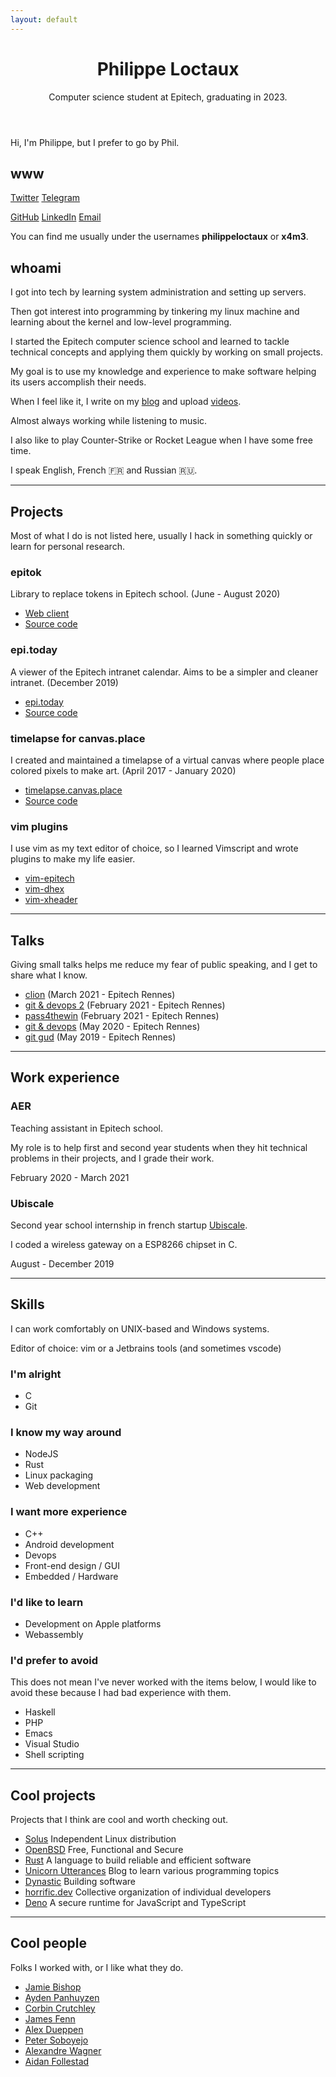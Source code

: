 ```yaml
---
layout: default
---
```


<header>
    <h1>Philippe Loctaux</h1>
    <p>Computer science student at Epitech, graduating in 2023.</p>
</header>

Hi, I'm Philippe, but I prefer to go by Phil.

## www

[Twitter](https://twitter.com/philippeloctaux) [Telegram](https://t.me/philippeloctaux)

[GitHub](https://github.com/x4m3) [LinkedIn](https://linkedin.com/in/philippeloctaux) [Email](/email)

You can find me usually under the usernames **philippeloctaux** or **x4m3**.

## whoami

I got into tech by learning system administration and setting up servers.

Then got interest into programming by tinkering my linux machine and learning about the kernel and low-level programming.

I started the Epitech computer science school and learned to tackle technical concepts and applying them quickly by working on small projects.

My goal is to use my knowledge and experience to make software helping its users accomplish their needs.

When I feel like it, I write on my [blog](https://blog.x4m3.rocks) and upload [videos](https://youtube.com/philippeloctaux).

Almost always working while listening to music.

I also like to play Counter-Strike or Rocket League when I have some free time.

I speak English, French 🇫🇷 and Russian 🇷🇺.

---

## Projects

Most of what I do is not listed here, usually I hack in something quickly or learn for personal research.

### epitok

Library to replace tokens in Epitech school. (June - August 2020)

- [Web client](https://token.epi.today)
- [Source code](https://github.com/x4m3/epitok)

### epi.today

A viewer of the Epitech intranet calendar. Aims to be a simpler and cleaner intranet. (December 2019)

- [epi.today](https://epi.today)
- [Source code](https://github.com/x4m3/epi.today)

### timelapse for canvas.place

I created and maintained a timelapse of a virtual canvas where people place colored pixels to make art. (April 2017 - January 2020)

- [timelapse.canvas.place](https://timelapse.canvas.place)
- [Source code](https://github.com/x4m3/timelapse-canvas-place)

### vim plugins

I use vim as my text editor of choice, so I learned Vimscript and wrote plugins to make my life easier.

 - [vim-epitech](https://github.com/x4m3/vim-epitech)
 - [vim-dhex](https://github.com/x4m3/vim-dhex)
 - [vim-xheader](https://github.com/x4m3/vim-xheader)

---

## Talks

Giving small talks helps me reduce my fear of public speaking, and I get to share what I know.

- [clion](https://x4m3.rocks/talks/clion.pdf) (March 2021 - Epitech Rennes)
- [git & devops 2](https://x4m3.rocks/talks/git-devops2.pdf) (February 2021 - Epitech Rennes)
- [pass4thewin](https://x4m3.rocks/talks/pass4thewin.pdf) (February 2021 - Epitech Rennes)
- [git & devops](https://x4m3.rocks/talks/git-devops.pdf) (May 2020 - Epitech Rennes)
- [git gud](https://x4m3.rocks/talks/git-tek.pdf) (May 2019 -  Epitech Rennes)

---

## Work experience

### AER

Teaching assistant in Epitech school.

My role is to help first and second year students when they hit technical problems in their projects, and I grade their work.

February 2020 - March 2021

### Ubiscale

Second year school internship in french startup [Ubiscale](https://ubiscale.com).

I coded a wireless gateway on a ESP8266 chipset in C.

August - December 2019

---

## Skills

I can work comfortably on UNIX-based and Windows systems.

Editor of choice: vim or a Jetbrains tools (and sometimes vscode)

### I'm alright

- C
- Git

### I know my way around

- NodeJS
- Rust
- Linux packaging
- Web development

### I want more experience

- C++
- Android development
- Devops
- Front-end design / GUI
- Embedded / Hardware

### I'd like to learn

- Development on Apple platforms
- Webassembly

### I'd prefer to avoid

This does not mean I've never worked with the items below, I would like to avoid these because I had bad experience with them.

- Haskell
- PHP
- Emacs
- Visual Studio
- Shell scripting

---

## Cool projects

Projects that I think are cool and worth checking out.

- [Solus](https://getsol.us) Independent Linux distribution
- [OpenBSD](https://openbsd.org) Free, Functional and Secure
- [Rust](https://rust-lang.org) A language to build reliable and efficient software
- [Unicorn Utterances](https://unicorn-utterances.com) Blog to learn various programming topics
- [Dynastic](https://dynastic.co) Building software
- [horrific.dev](https://horrific.dev) Collective organization of individual developers
- [Deno](https://deno.land) A secure runtime for JavaScript and TypeScript

---

## Cool people

Folks I worked with, or I like what they do.

- [Jamie Bishop](https://jamiebi.shop)
- [Ayden Panhuyzen](https://ayden.dev)
- [Corbin Crutchley](https://crutchcorn.dev)
- [James Fenn](https://jfenn.me)
- [Alex Dueppen](https://ajd.sh)
- [Peter Soboyejo](https://petersoboyejo.com)
- [Alexandre Wagner](https://wagnerwave.github.io)
- [Aidan Follestad](https://af.codes)

